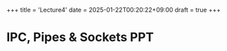 +++
title = 'Lecture4'
date = 2025-01-22T00:20:22+09:00
draft = true
+++
# IPC, Pipes & Sockets PPT

